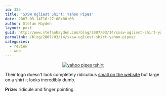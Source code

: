 ```yaml
---
id: 323
title: 'SXSW Ugliest Shirt: Yahoo Pipes'
date: 2007-03-14T16:27:00+00:00
author: Stefan Hayden
layout: post
guid: http://www.stefanhayden.com/blog/2007/03/14/sxsw-ugliest-shirt-yahoo-pipes/
permalink: /blog/2007/03/14/sxsw-ugliest-shirt-yahoo-pipes/
categories:
  - review
  - web
---
```

<div style="text-align:center; margin:10px 0px 10px 0px;"><a href="http://flickr.com/photos/dantheurer/419354064/"><img src="http://farm1.static.flickr.com/128/419354064_51f10b1063_m.jpg" alt="yahoo pipes tshirt" /></a></div>
<p>Their logo doesn't look completely ridiculous <a href="http://pipes.yahoo.com">small on the website</a> but large on a shirt it looks incredibly dumb.</p>
<p><b>Prize:</b> ridicule and finger pointing.</p>
